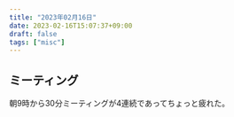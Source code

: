 ```yaml
---
title: "2023年02月16日"
date: 2023-02-16T15:07:37+09:00
draft: false
tags: ["misc"]
---
```


## ミーティング

朝9時から30分ミーティングが4連続であってちょっと疲れた。

